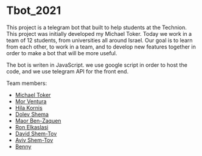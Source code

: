 # Tbot_2021
This project is a telegram bot that built to help students at the Technion.
This project was initially developed my Michael Toker.
Today we work in a team of 12 students, from universities all around Israel. 
Our goal is to learn from each other, to work in a team,
and to develop new features together in order to make a bot that will be more useful.

The bot is writen in JavaScript. 
we use google script in order to host the code, and we use telegram API for the front end.

Team members:
- [Michael Toker](https://github.com/tokeron)
- [Mor Ventura](https://github.com/venturamor)
- [Hila Kornis](https://github.com/hilakornis)
- [Dolev Shema](https://github.com/shemadolev)
- [Maor Ben-Zaquen](https://github.com/maor828)
- [Ron Elkaslasi](https://github.com/RonElkaslasi)
- [David Shem-Tov](https://github.com/d-s-t)
- [Aviv Shem-Tov](https://github.com/staviv)
- [Benny](https://github.com/BennyMSV)
